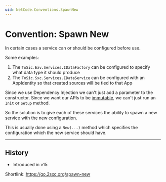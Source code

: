 ```yaml
---
uid: NetCode.Conventions.SpawnNew
---
```


# Convention: Spawn New

In certain cases a service can or should be configured before use.

Some examples:

1. The `ToSic.Eav.Services.IDataFactory` can be configured to specify what data type it should produce
1. The `ToSic.Sxc.Services.IDataService` can be configured with an AppIdentity so that created sources will be tied to that App

Since we use Dependency Injection we can't just add a parameter to the constructor.
Since we want our APIs to be [immutable](xref:NetCode.Conventions.Immutable), we can't just run an `Init` or `Setup` method.

So the solution is to give each of these services the ability to spawn a new service with the new configuration.

This is usually done using a `New(...)` method which specifies the configuration which the new service should have.

---

## History

* Introduced in v15

Shortlink: <https://go.2sxc.org/spawn-new>